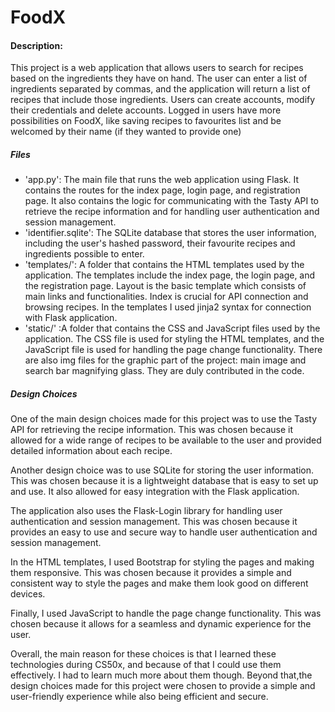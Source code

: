 # FoodX
#### Description:
This project is a web application that allows users to search for recipes based on the ingredients they have on hand. The user can enter a list of ingredients separated by commas, and the application will return a list of recipes that include those ingredients. Users can create accounts, modify their credentials and delete accounts. Logged in users have more possibilities on FoodX, like saving recipes to favourites list and be welcomed by their name (if they wanted to provide one)


##### Files
* 'app.py': The main file that runs the web application using Flask. It contains the routes for the index page, login page, and registration page. It also contains the logic for communicating with the Tasty API to retrieve the recipe information and for handling user authentication and session management.
* 'identifier.sqlite': The SQLite database that stores the user information, including the user's hashed password, their favourite recipes and ingredients possible to enter.
* 'templates/': A folder that contains the HTML templates used by the application. The templates include the index page, the login page, and the registration page. Layout is the basic template which consists of main links and functionalities. Index is crucial for API connection and browsing recipes. In the templates I used jinja2 syntax for connection with Flask application.
* 'static/' :A folder that contains the CSS and JavaScript files used by the application. The CSS file is used for styling the HTML templates, and the JavaScript file is used for handling the page change functionality. There are also img files for the graphic part of the project: main image and search bar magnifying glass. They are duly contributed in the code.


##### Design Choices
One of the main design choices made for this project was to use the Tasty API for retrieving the recipe information. This was chosen because it allowed for a wide range of recipes to be available to the user and provided detailed information about each recipe.

Another design choice was to use SQLite for storing the user information. This was chosen because it is a lightweight database that is easy to set up and use. It also allowed for easy integration with the Flask application.

The application also uses the Flask-Login library for handling user authentication and session management. This was chosen because it provides an easy to use and secure way to handle user authentication and session management.

In the HTML templates, I used Bootstrap for styling the pages and making them responsive. This was chosen because it provides a simple and consistent way to style the pages and make them look good on different devices.

Finally, I used JavaScript to handle the page change functionality. This was chosen because it allows for a seamless and dynamic experience for the user.

Overall, the main reason for these choices is that I learned these technologies during CS50x, and because of that I could use them effectively. I had to learn much more about them though. Beyond that,the design choices made for this project were chosen to provide a simple and user-friendly experience while also being efficient and secure.
